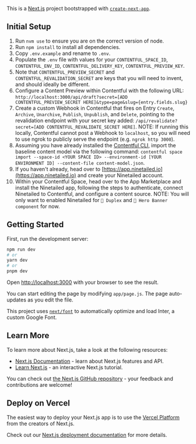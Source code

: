 This is a [Next.js](https://nextjs.org/) project bootstrapped with [`create-next-app`](https://github.com/vercel/next.js/tree/canary/packages/create-next-app).

## Initial Setup

1. Run `nvm use` to ensure you are on the correct version of node.
2. Run `npm install` to install all dependencies.
3. Copy `.env.example` and rename to `.env`.
4. Populate the `.env` file with values for your `CONTENTFUL_SPACE_ID`, `CONTENTFUL_ENV_ID`, `CONTENTFUL_DELIVERY_KEY`, `CONTENTFUL_PREVIEW_KEY`.
5. Note that `CONTENTFUL_PREVIEW_SECRET` and `CONTENTFUL_REVALIDATION_SECRET` are keys that you will need to invent, and should ideally be different.
6. Configure a Content Preview within Contentful with the following URL: `http://localhost:3000/api/draft?secret=[ADD CONTENTFUL_PREVIEW_SECRET HERE]&type=page&slug={entry.fields.slug}`
7. Create a custom Webhook in Contentful that fires on Entry `Create`, `Archive`, `Unarchive`, `Publish`, `Unpublish`, and `Delete`, pointing to the revalidation endpoint with your secret key added: `/api/revalidate?secret=[ADD CONTENTFUL_REVALIDATE_SECRET HERE]`. NOTE: If running this locally, Contentful cannot post a Webhook to `localhost`, so you will need to use ngrok to publicly serve the endpoint (e.g. `ngrok http 3000`).
8. Assuming you have already installed the [Contentful CLI](https://www.contentful.com/developers/docs/tutorials/cli/installation/), import the baseline content model via the following command: `contentful space import --space-id <YOUR SPACE ID> --environment-id [YOUR ENVIRONMENT ID] --content-file content-model.json`.
9. If you haven't already, head over to [https://app.ninetailed.io](https://app.ninetailed.io) and create your Ninetailed account.
10. Within your Contentful Space, head over to the App Marketplace and install the Ninetailed app, following the steps to authenticate, connect Ninetailed to Contentful, and configure a content source. NOTE: You will only want to enabled Ninetailed for `💎 Duplex` and `💎 Hero Banner component` for now.

## Getting Started

First, run the development server:

```bash
npm run dev
# or
yarn dev
# or
pnpm dev
```

Open [http://localhost:3000](http://localhost:3000) with your browser to see the result.

You can start editing the page by modifying `app/page.js`. The page auto-updates as you edit the file.

This project uses [`next/font`](https://nextjs.org/docs/basic-features/font-optimization) to automatically optimize and load Inter, a custom Google Font.

## Learn More

To learn more about Next.js, take a look at the following resources:

- [Next.js Documentation](https://nextjs.org/docs) - learn about Next.js features and API.
- [Learn Next.js](https://nextjs.org/learn) - an interactive Next.js tutorial.

You can check out [the Next.js GitHub repository](https://github.com/vercel/next.js/) - your feedback and contributions are welcome!

## Deploy on Vercel

The easiest way to deploy your Next.js app is to use the [Vercel Platform](https://vercel.com/new?utm_medium=default-template&filter=next.js&utm_source=create-next-app&utm_campaign=create-next-app-readme) from the creators of Next.js.

Check out our [Next.js deployment documentation](https://nextjs.org/docs/deployment) for more details.
